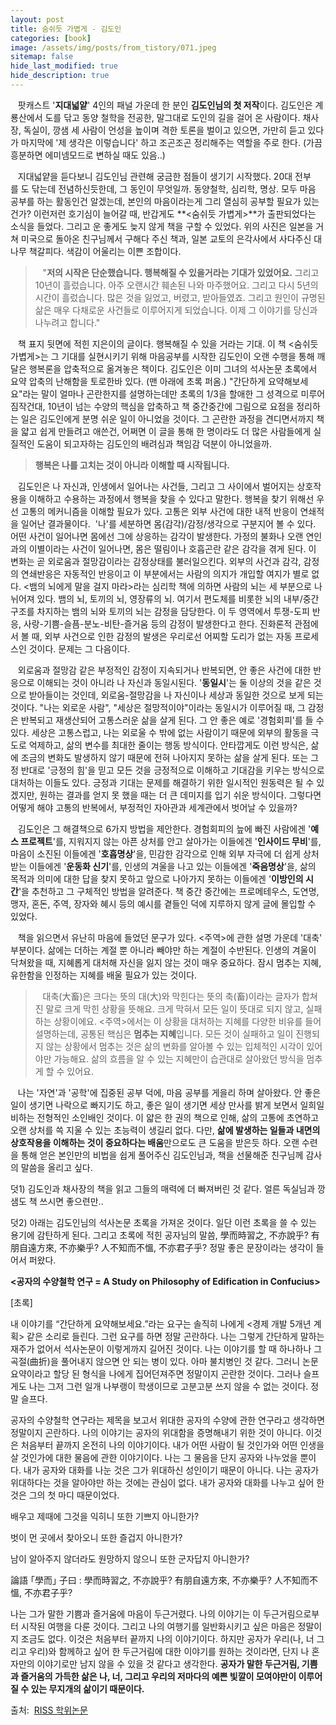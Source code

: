 ```yaml
---
layout: post
title: 숨쉬듯 가볍게 - 김도인
categories: [book]
image: /assets/img/posts/from_tistory/071.jpeg
sitemap: false
hide_last_modified: true
hide_description: true
---
```


  




   팟캐스트 '**지대넓얕**' 4인의 패널 가운데 한 분인 **김도인님의 첫 저작**이다. 김도인은 계룡산에서 도를 닦고 동양 철학을 전공한, 말그대로 도인의 길을 걸어 온 사람이다. 채사장, 독실이, 깡샘 세 사람이 언성을 높이며 격한 토론을 벌이고 있으면, 가만히 듣고 있다가 마지막에 '제 생각은 이렇습니다' 하고 조곤조곤 정리해주는 역할을 주로 한다. (가끔 흥분하면 에미넴모드로 변하실 때도 있음..) 

  


   지대넓얕을 듣다보니 김도인님 관련해 궁금한 점들이 생기기 시작했다. 20대 전부를 도 닦는데 전념하신듯한데, 그 동인이 무엇일까. 동양철학, 심리학, 명상. 모두 마음 공부를 하는 활동인건 알겠는데, 본인의 마음이라는게 그리 열심히 공부할 필요가 있는건가? 이런저런 호기심이 늘어갈 때, 반갑게도 **<숨쉬듯 가볍게\>**가 출판되었다는 소식을 들었다. 그리고 운 좋게도 늦지 않게 책을 구할 수 있었다. 위의 사진은 일본을 거쳐 미국으로 돌아온 친구님께서 구해다 주신 책과, 일본 교토의 은각사에서 사다주신 대나무 책갈피다. 색감이 어울리는 이쁜 조합이다.

  


>   "**저의 시작은 단순했습니다. 행복해질 수 있을거라는 기대가 있었어요.** 그리고 10년이 흘렀습니다. 아주 오랜시간 훼손된 나와 마주했어요. 그리고 다시 5년의 시간이 흘렀습니다. 많은 것을 잃었고, 버렸고, 받아들였죠. 그리고 원인이 규명된 삶은 매우 다채로운 사건들로 이루어지게 되었습니다. 이제 그 이야기를 당신과 나누려고 합니다."

  


   책 표지 뒷면에 적힌 지은이의 글이다. 행복해질 수 있을 거라는 기대. 이 책 <숨쉬듯 가볍게\>는 그 기대를 실현시키기 위해 마음공부를 시작한 김도인이 오랜 수행을 통해 깨달은 행복론을 압축적으로 옮겨놓은 책이다. 김도인은 이미 그녀의 석사논문 초록에서 요약 압축의 난해함을 토로한바 있다. (맨 아래에 초록 퍼옴.) "간단하게 요약해보세요"라는 말이 얼마나 곤란한지를 설명하는데만 초록의 1/3을 할애한 그 성격으로 미루어 짐작건대, 10년이 넘는 수양의 핵심을 압축하고 책 중간중간에 그림으로 요점을 정리하는 일은 김도인에게 분명 쉬운 일이 아니었을 것이다. 그 곤란한 과정을 견디면서까지 책을 얇고 쉽게 만들려고 애쓴건, 어쩌면 이 글을 통해 한 명이라도 더 많은 사람들에게 실질적인 도움이 되고자하는 김도인의 배려심과 책임감 덕분이 아니었을까.

  


> **행복은 나를 고치는 것이 아니라 이해할 때 시작됩니다.**

  
   김도인은 나 자신과, 인생에서 일어나는 사건들, 그리고 그 사이에서 벌어지는 상호작용을 이해하고 수용하는 과정에서 행복을 찾을 수 있다고 말한다. 행복을 찾기 위해선 우선 고통의 메커니즘을 이해할 필요가 있다. 고통은 외부 사건에 대한 내적 반응이 연쇄적을 일어난 결과물이다.  '나'를 세분하면 몸(감각)/감정/생각으로 구분지어 볼 수 있다. 어떤 사건이 일어나면 몸에선 그에 상응하는 감각이 발생한다. 가정의 불화나 오랜 연인과의 이별이라는 사건이 일어나면, 몸은 떨림이나 호흡곤란 같은 감각을 겪게 된다. 이 변화는 곧 외로움과 절망감이라는 감정상태를 불러일으킨다. 외부의 사건과 감각, 감정의 연쇄반응은 자동적인 반응이고 이 부분에서는 사람의 의지가 개입할 여지가 별로 없다. <뱀의 뇌에게 말을 걸지 마라\>라는 심리학 책에 의하면 사람의 뇌는 세 부분으로 나뉘어져 있다. 뱀의 뇌, 토끼의 뇌, 영장류의 뇌. 여기서 편도체를 비롯한 뇌의 내부/중간 구조를 차지하는 뱀의 뇌와 토끼의 뇌는 감정을 담당한다. 이 두 영역에서 투쟁-도피 반응, 사랑-기쁨-슬픔-분노-비탄-즐거움 등의 감정이 발생한다고 한다. 진화론적 관점에서 볼 때, 외부 사건으로 인한 감정의 발생은 우리로선 어찌할 도리가 없는 자동 프로세스인 것이다. 문제는 그 다음이다. 

  


   외로움과 절망감 같은 부정적인 감정이 지속되거나 반복되면, 안 좋은 사건에 대한 반응으로 이해되는 것이 아니라 나 자신과 동일시된다. '**동일시**'는 둘 이상의 것을 같은 것으로 받아들이는 것인데, 외로움-절망감을 나 자신이나 세상과 동일한 것으로 보게 되는 것이다. "나는 외로운 사람", "세상은 절망적이야"이라는 동일시가 이루어질 때, 그 감정은 반복되고 재생산되어 고통스러운 삶을 살게 된다. 그 안 좋은 예로 '경험회피'를 들 수 있다. 세상은 고통스럽고, 나는 외로울 수 밖에 없는 사람이기 때문에 외부의 활동을 극도로 억제하고, 삶의 변수를 최대한 줄이는 행동 방식이다. 안타깝게도 이런 방식은, 삶에 조금의 변화도 발생하지 않기 때문에 전혀 나아지지 못하는 삶을 살게 된다. 또는 그 정 반대로 '긍정의 힘'을 믿고 모든 것을 긍정적으로 이해하고 기대감을 키우는 방식으로 대처하는 이들도 있다. 긍정과 기대는 문제를 해결하기 위한 일시적인 원동력은 될 수 있겠지만, 원하는 결과를 얻지 못 했을 때는 더 큰 데미지를 입기 쉬운 방식이다. 그렇다면 어떻게 해야 고통의 반복에서, 부정적인 자아관과 세계관에서 벗어날 수 있을까?

  


   김도인은 그 해결책으로 6가지 방법을 제안한다. 경험회피의 늪에 빠진 사람에겐 '**예스 프로젝트**'를, 지워지지 않는 아픈 상처를 안고 살아가는 이들에겐 '**인사이드 무비**'를, 마음이 소진된 이들에겐 '**호흡명상**'을, 민감한 감각으로 인해 외부 자극에 더 쉽게 상처 받는 이들에겐 '**운동화 신기**'를, 인생의 겨울을 나고 있는 이들에겐 '**죽음명상**'을, 삶의 목적과 의미에 대한 답을 찾지 못하고 앞으로 나아가지 못하는 이들에겐 '**이방인의 시간**'을 추천하고 그 구체적인 방법을 알려준다. 책 중간 중간에는 프로메테우스, 도연명, 맹자, 혼돈, 주역, 장자와 혜시 등의 예시를 곁들인 덕에 지루하지 않게 글에 몰입할 수 있었다.

  


   책을 읽으면서 유난히 마음에 들었던 문구가 있다. <주역\>에 관한 설명 가운데 '대축' 부분이다. 삶에는 더하는 계절 뿐 아니라 빼야만 하는 계절이 수반된다. 인생의 겨울이 닥쳐왔을 때, 지혜롭게 대처해 자신을 잃지 않는 것이 매우 중요하다. 잠시 멈추는 지혜, 유한함을 인정하는 지혜를 배울 필요가 있는 것이다. 

  


>   대축(大畜)은 크다는 뜻의 대(大)와 막힌다는 뜻의 축(畜)이라는 글자가 합쳐진 말로 크게 막힌 상황을 뜻해요. 크게 막혀서 모든 일이 뜻대로 되지 않고, 실패하는 상황이에요. <주역\>에서는 이 상황을 대처하는 지혜를 다양한 비유를 들어 설명하는데, 공통된 핵심은 **멈추는 지혜**입니다. 모든 것이 실패하고 일이 진행되지 않는 상황에서 멈추는 것은 삶의 변화를 알아볼 수 있는 입체적인 시각이 있어야만 가능해요. 삶의 흐름을 알 수 있는 지혜만이 습관대로 살아왔던 방식을 멈추게 할 수 있어요.  

  


   나는 '자연'과 '공학'에 집중된 공부 덕에, 마음 공부를 게을리 하며 살아왔다. 안 좋은 일이 생기면 나락으로 빠지기도 하고, 좋은 일이 생기면 세상 만사를 밝게 보면서 일희일비하는 전형적인 소인배인 것이다. 이 얇은 한 권의 책으로 인해, 삶의 고통에 초연하고 오랜 상처를 쓱 지울 수 있는 초능력이 생길리 없다. 다만, **삶에 발생하는 일들과 내면의 상호작용을 이해하는 것이 중요하다는 배움**만으로도 큰 도움을 받은듯 하다. 오랜 수련을 통해 얻은 본인만의 비법을 쉽게 풀어주신 김도인님과, 책을 선물해준 친구님께 감사의 말씀을 올리고 싶다. 

  


  


덧1) 김도인과 채사장의 책을 읽고 그들의 매력에 더 빠져버린 것 같다. 얼른 독실님과 깡샘도 책 쓰시면 좋으련만..  

덧2) 아래는 김도인님의 석사논문 초록을 가져온 것이다. 일단 이런 초록을 쓸 수 있는 용기에 감탄하게 된다. 그리고 초록에 적힌 공자님의 말씀, 學而時習之, 不亦說乎? 有朋自遠方來, 不亦樂乎? 人不知而不慍, 不亦君子乎? 정말 좋은 문장이라는 생각이 들어서 퍼왔다. 

  


  


  


**<공자의 수양철학 연구 = A Study on Philosophy of Edification in Confucius\>**

  


[초록]

  


내 이야기를 “간단하게 요약해보세요.”라는 요구는 솔직히 나에게 <경제 개발 5개년 계획\> 같은 소리로 들린다. 그런 요구를 하면 정말 곤란하다. 나는 그렇게 간단하게 말하는 재주가 없어서 석사논문이 이렇게까지 길어진 것이다. 나는 이야기를 할 때 하나하나 그 곡절(曲折)을 풀어내지 않으면 안 되는 병이 있다. 아마 불치병인 것 같다. 그러니 논문요약이라고 할당 된 형식을 나에게 집어던져주면 정말이지 곤란한 것이다. 그러나 슬프게도 나는 그저 그런 일개 나부랭이 학생이므로 고분고분 쓰지 않을 수 없는 것이다. 정말 슬프다. 

공자의 수양철학 연구라는 제목을 보고서 위대한 공자의 수양에 관한 연구라고 생각하면 정말이지 곤란하다. 나의 이야기는 공자의 위대함을 증명해내기 위한 것이 아니다. 이것은 처음부터 끝까지 온전히 나의 이야기이다. 내가 어떤 사람이 될 것인가와 어떤 인생을 살 것인가에 대한 물음에 관한 이야기이다. 나는 그 물음을 단지 공자와 나누었을 뿐이다. 내가 공자와 대화를 나눈 것은 그가 위대하신 성인이기 때문이 아니다. 나는 공자가 위대하다는 것을 알아야만 하는 것에는 관심이 없다. 내가 공자와 대화를 나누고 싶어 한 것은 그의 첫 마디 때문이었다. 

  


배우고 제때에 그것을 익히니 또한 기쁘지 아니한가?

벗이 먼 곳에서 찾아오니 또한 즐겁지 아니한가?

남이 알아주지 않더라도 원망하지 않으니 또한 군자답지 아니한가? 

論語 ｢學而｣ 子曰 : 學而時習之, 不亦說乎? 有朋自遠方來, 不亦樂乎? 人不知而不慍, 不亦君子乎? 

  


나는 그가 말한 기쁨과 즐거움에 마음이 두근거렸다. 나의 이야기는 이 두근거림으로부터 시작된 여행을 다룬 것이다. 그리고 나의 여행기를 일반화시키고 싶은 마음은 정말이지 조금도 없다. 이것은 처음부터 끝까지 나의 이야기이다. 하지만 공자가 우리(나, 너 그리고 우리)와 함께하고 싶어 한 두근거림에 대한 이야기를 원하는 것이라면, 단지 나 혼자만의 이야기로만 남지 않을 수 있을 것 같다고 생각한다. **공자가 말한 두근거림, 기쁨과 즐거움의 가득한 삶은 나, 너, 그리고 우리의 저마다의 예쁜 빛깔이 모여야만이 이루어질 수 있는 무지개의 삶이기 때문이다.**

  


출처:  [RISS 학위논문](http://m.riss.kr/search/detail/DetailView.do?p_mat_type=be54d9b8bc7cdb09&control_no=9669085a3c90240dffe0bdc3ef48d419)

  


  



